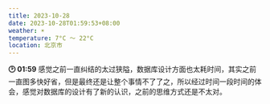 ```yaml
---
title: 2023-10-28
date: 2023-10-28T01:59:53+08:00
weather: ☀️
temperature: 7°C ～ 22°C
location: 北京市
---
```


**🕑 01:59** 感觉之前一直纠结的太过狭隘，数据库设计方面也太耗时间，其实之前一直图多快好省，但是最终还是让整个事情不了了之，所以经过时间一段时间的体会，感觉对数据库的设计有了新的认识，之前的思维方式还是不太对。